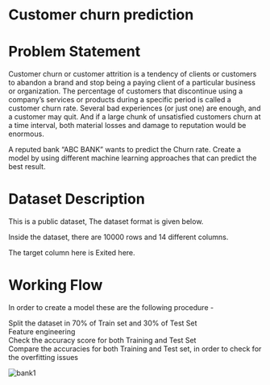 # Customer churn prediction

# Problem Statement 
Customer churn or customer attrition is a tendency of clients or customers to abandon a brand and stop being a paying client of a particular business or organization. The percentage of customers that discontinue using a company’s services or products during a specific period is called a customer churn rate. Several bad experiences (or just one) are enough, and a customer may quit. And if a large chunk of unsatisfied customers churn at a time interval, both material losses and damage to reputation would be enormous.

A reputed bank “ABC BANK” wants to predict the Churn rate. Create a model by using different machine learning approaches that can predict the best result.

# Dataset Description

This is a public dataset, The dataset format is given below.

Inside the dataset, there are 10000 rows and 14 different columns.

The target column here is Exited here.

# Working Flow

In order to create a model these are the following procedure -

Split the dataset in 70% of Train set and 30% of Test Set  
Feature engineering  
Check the accuracy score for both Training and Test Set  
Compare the accuracies for both Training and Test set, in order to check for the overfitting issues




![bank1](https://github.com/Sweta-vashisth/Bank-Customer-Churn-prediction/assets/65237868/800a0fda-62a4-4d0e-8803-165c752a2963)
